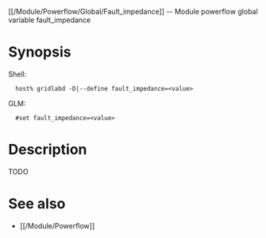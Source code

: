 [[/Module/Powerflow/Global/Fault_impedance]] -- Module powerflow global variable fault_impedance

# Synopsis
Shell:
~~~
  host% gridlabd -D|--define fault_impedance=<value>
~~~
GLM:
~~~
  #set fault_impedance=<value>
~~~

# Description

TODO

# See also
* [[/Module/Powerflow]]
